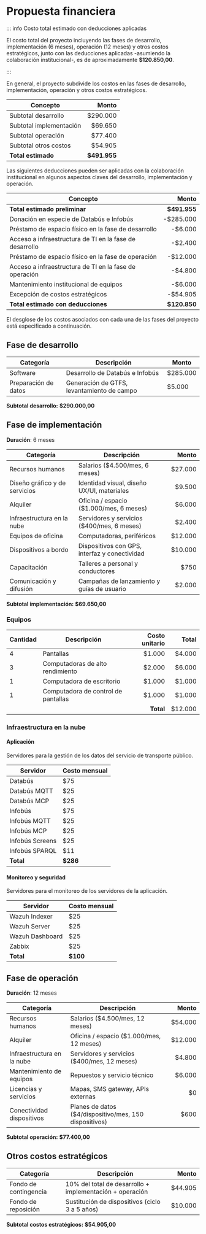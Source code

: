 # Propuesta financiera

::: info Costo total estimado con deducciones aplicadas

El costo total del proyecto incluyendo las fases de desarrollo, implementación (6 meses), operación (12 meses) y otros costos estratégicos, junto con las deducciones aplicadas -asumiendo la colaboración institucional-, es de aproximadamente **$120.850,00**.

:::

En general, el proyecto subdivide los costos en las fases de desarrollo, implementación, operación y otros costos estratégicos.

| Concepto                |        Monto |
| ----------------------- | -----------: |
| Subtotal desarrollo     |     $290.000 |
| Subtotal implementación |      $69.650 |
| Subtotal operación      |      $77.400 |
| Subtotal otros costos   |      $54.905 |
| **Total estimado**      | **$491.955** |

Las siguientes deducciones pueden ser aplicadas con la colaboración institucional en algunos aspectos claves del desarrollo, implementación y operación.

| Concepto                                                |        Monto |
| ------------------------------------------------------- | -----------: |
| **Total estimado preliminar**                           | **$491.955** |
| Donación en especie de Databús e Infobús                |    -$285.000 |
| Préstamo de espacio físico en la fase de desarrollo     |      -$6.000 |
| Acceso a infraestructura de TI en la fase de desarrollo |      -$2.400 |
| Préstamo de espacio físico en la fase de operación      |     -$12.000 |
| Acceso a infraestructura de TI en la fase de operación  |      -$4.800 |
| Mantenimiento institucional de equipos                  |      -$6.000 |
| Excepción de costos estratégicos                        |     -$54.905 |
| **Total estimado con deducciones**                      | **$120.850** |

El desglose de los costos asociados con cada una de las fases del proyecto está especificado a continuación.

## Fase de desarrollo

| Categoría            | Descripción                                | Monto    |
| -------------------- | ------------------------------------------ | -------- |
| Software             | Desarrollo de Databús e Infobús            | $285.000 |
| Preparación de datos | Generación de GTFS, levantamiento de campo | $5.000   |

**Subtotal desarrollo:** **$290.000,00**

## Fase de implementación

**Duración**: 6 meses

| Categoría                     | Descripción                                   |   Monto |
| ----------------------------- | --------------------------------------------- | ------: |
| Recursos humanos              | Salarios ($4.500/mes, 6 meses)                | $27.000 |
| Diseño gráfico y de servicios | Identidad visual, diseño UX/UI, materiales    |  $9.500 |
| Alquiler                      | Oficina / espacio ($1.000/mes, 6 meses)       |  $6.000 |
| Infraestructura en la nube    | Servidores y servicios ($400/mes, 6 meses)    |  $2.400 |
| Equipos de oficina            | Computadoras, periféricos                     | $12.000 |
| Dispositivos a bordo          | Dispositivos con GPS, interfaz y conectividad | $10.000 |
| Capacitación                  | Talleres a personal y conductores             |    $750 |
| Comunicación y difusión       | Campañas de lanzamiento y guías de usuario    |  $2.000 |

**Subtotal implementación:** **$69.650,00**

### Equipos

| Cantidad | Descripción                         | Costo unitario |   Total |
| -------- | ----------------------------------- | -------------: | ------: |
| 4        | Pantallas                           |         $1.000 |  $4.000 |
| 3        | Computadoras de alto rendimiento    |         $2.000 |  $6.000 |
| 1        | Computadora de escritorio           |         $1.000 |  $1.000 |
| 1        | Computadora de control de pantallas |         $1.000 |  $1.000 |
|          |                                     |      **Total** | $12.000 |

### Infraestructura en la nube

#### Aplicación

Servidores para la gestión de los datos del servicio de transporte público.

| Servidor        | Costo mensual |
| --------------- | ------------- |
| Databús         | $75           |
| Databús MQTT    | $25           |
| Databús MCP     | $25           |
| Infobús         | $75           |
| Infobús MQTT    | $25           |
| Infobús MCP     | $25           |
| Infobús Screens | $25           |
| Infobús SPARQL  | $11           |
| **Total**       | **$286**      |

#### Monitoreo y seguridad

Servidores para el monitoreo de los servidores de la aplicación.

| Servidor        | Costo mensual |
| --------------- | ------------- |
| Wazuh Indexer   | $25           |
| Wazuh Server    | $25           |
| Wazuh Dashboard | $25           |
| Zabbix          | $25           |
| **Total**       | **$100**      |

## Fase de operación

**Duración**: 12 meses

| Categoría                  | Descripción                                            |   Monto |
| -------------------------- | ------------------------------------------------------ | ------: |
| Recursos humanos           | Salarios ($4.500/mes, 12 meses)                        | $54.000 |
| Alquiler                   | Oficina / espacio ($1.000/mes, 12 meses)               | $12.000 |
| Infraestructura en la nube | Servidores y servicios ($400/mes, 12 meses)            |  $4.800 |
| Mantenimiento de equipos   | Repuestos y servicio técnico                           |  $6.000 |
| Licencias y servicios      | Mapas, SMS gateway, APIs externas                      |      $0 |
| Conectividad dispositivos  | Planes de datos ($4/dispositivo/mes, 150 dispositivos) |    $600 |

**Subtotal operación:** **$77.400,00**

## Otros costos estratégicos

| Categoría             | Descripción                                              |   Monto |
| --------------------- | -------------------------------------------------------- | ------: |
| Fondo de contingencia | 10% del total de desarrollo + implementación + operación | $44.905 |
| Fondo de reposición   | Sustitución de dispositivos (ciclo 3 a 5 años)           | $10.000 |

**Subtotal costos estratégicos:** **$54.905,00**
